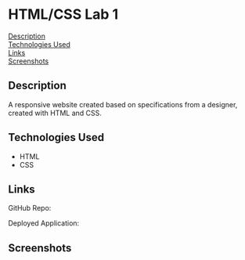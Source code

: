 # HTML/CSS Lab 1

[Description](#description)  
[Technologies Used](#technolgies-used)  
[Links](#links)  
[Screenshots](#screenshots)

## Description

A responsive website created based on specifications from a designer, created with HTML and CSS.

## Technologies Used

- HTML
- CSS

## Links

GitHub Repo:

Deployed Application:

## Screenshots
